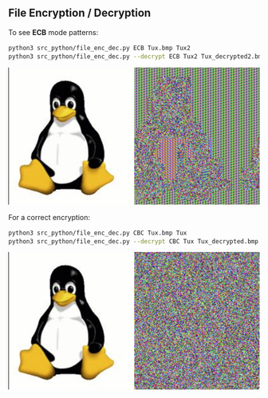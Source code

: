 ## File Encryption / Decryption

To see **ECB** mode patterns:
```bash
python3 src_python/file_enc_dec.py ECB Tux.bmp Tux2
python3 src_python/file_enc_dec.py --decrypt ECB Tux2 Tux_decrypted2.bmp
```
![Tux-EBC](Tux-EBC.png)

For a correct encryption:
```bash
python3 src_python/file_enc_dec.py CBC Tux.bmp Tux
python3 src_python/file_enc_dec.py --decrypt CBC Tux Tux_decrypted.bmp
```

![Tux-CBC](Tux-CBC.png)